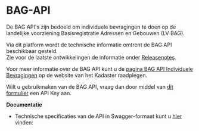 # BAG-API
De BAG API's zijn bedoeld om individuele bevragingen te doen op de landelijke voorziening Basisregistratie Adressen en Gebouwen (LV BAG).   

Via dit platform wordt de technische informatie omtrent de BAG API beschikbaar gesteld.   
Zie voor de laatste ontwikkelingen de informatie onder [Releasenotes](https://github.com/lvbag/BAG-API/tree/master/Releasenotes).

Voor meer informatie over de BAG API kunt u de [pagina BAG API Individuele Bevragingen](https://www.kadaster.nl/zakelijk/producten/adressen-en-gebouwen/bag-api-individuele-bevragingen) op de website van het Kadaster raadplegen.

Wilt u gebruikmaken van de BAG API, vraag dan door middel van [dit formulier](https://formulieren.kadaster.nl/aanvraag_bag_api_individuele_bevragingen_productie) een API Key aan. 


__Documentatie__  
* Technische specificaties van de API in Swagger-formaat kunt u [hier](https://github.com/lvbag/BAG-API/tree/master/Technische%20specificatie/Swagger) vinden:

